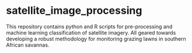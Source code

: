 # satellite_image_processing
This repository contains python and R scripts for pre-processing and machine learning classification of satellite imagery. All geared towards developing a robust methodology for monitoring grazing lawns in southern African savannas.
